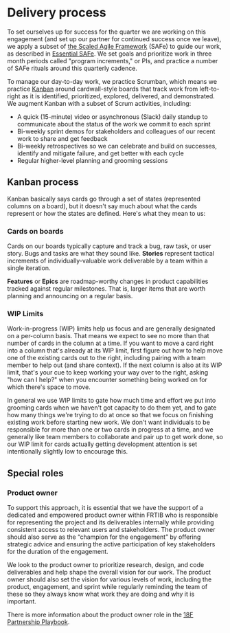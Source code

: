 # Delivery process

To set ourselves up for success for the quarter we are working on this engagement (and set up our partner for continued success once we leave), we apply a subset of [the Scaled Agile Framework](http://www.scaledagileframework.com/) (SAFe) to guide our work, as described in [Essential SAFe](http://www.scaledagileframework.com/what-is-safe#Essential). We set goals and prioritize work in three month periods called "program increments," or PIs, and practice a number of SAFe rituals around this quarterly cadence.

To manage our day-to-day work, we practice Scrumban, which means we practice [Kanban](http://blog.crisp.se/2009/06/26/henrikkniberg/1246053060000) around cardwall-style boards that track work from left-to-right as it is identified, prioritized, explored, delivered, and demonstrated. We augment Kanban with a subset of Scrum activities, including: 

- A quick (15-minute) video or asynchronous (Slack) daily standup to communicate about the status of the work we commit to each sprint
- Bi-weekly sprint demos for stakeholders and colleagues of our recent work to share and get feedback
- Bi-weekly retrospectives so we can celebrate and build on successes, identify and mitigate failure, and get better with each cycle
- Regular higher-level planning and grooming sessions
 

## Kanban process

Kanban basically says cards go through a set of states (represented columns on a board), but it doesn't say much about what the cards represent or how the states are defined. Here's what they mean to us:

### Cards on boards

Cards on our boards typically capture and track a bug, raw task, or user story. Bugs and tasks are what they sound like. **Stories** represent tactical increments of individually-valuable work deliverable by a team within a single iteration.

**Features** or **Epics** are roadmap-worthy changes in product capabilities tracked against regular milestones. That is, larger items that are worth planning and announcing on a regular basis.

### WIP Limits

Work-in-progress (WIP) limits help us focus and are generally designated on a per-column basis. That means we expect to see no more than that number of cards in the column at a time. If you want to move a card right into a column that's already at its WIP limit, first figure out how to help move one of the existing cards out to the right, including pairing with a team member to help out (and share context). If the next column is also at its WIP limit, that's your cue to keep working your way over to the right, asking "how can I help?" when you encounter something being worked on for which there's space to move.

In general we use WIP limits to gate how much time and effort we put into grooming cards when we haven't got capacity to do them yet, and to gate how many things we're trying to do at once so that we focus on finishing existing work before starting new work. We don't want individuals to be responsible for more than one or two cards in progress at a time, and we generally like team members to collaborate and pair up to get work done, so our WIP limit for cards actually getting development attention is set intentionally slightly low to encourage this.


## Special roles

### Product owner

To support this approach, it is essential that we have the support of a dedicated and empowered product owner within FRTIB who is responsible for representing the project and its deliverables internally while providing consistent access to relevant users and stakeholders. The product owner should also serve as the “champion for the engagement” by offering strategic advice and ensuring the active participation of key stakeholders for the duration of the engagement. 

We look to the product owner to prioritize research, design, and code deliverables and help shape the overall vision for our work. The product owner should also set the vision for various levels of work, including the product, engagement, and sprint while regularly reminding the team of these so they always know what work they are doing and why it is important.

There is more information about the product owner role in the [18F Partnership Playbook](https://18f.gsa.gov/partnership-principles/#partnering-with-an-empowered-product-owner).
